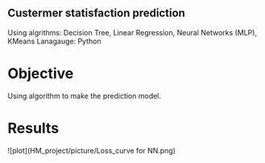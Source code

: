 ## Custermer statisfaction prediction

Using algrithms: Decision Tree, Linear Regression, Neural Networks (MLP), KMeans
Lanagauge: Python

# Objective
Using algorithm to make the prediction model.

# Results
![plot](HM_project/picture/Loss_curve for NN.png)